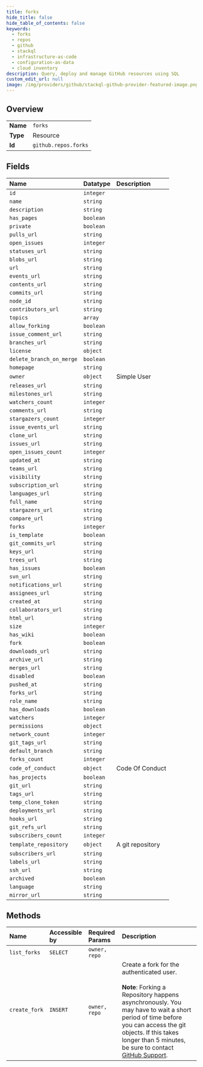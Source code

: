 ```yaml
---
title: forks
hide_title: false
hide_table_of_contents: false
keywords:
  - forks
  - repos
  - github    
  - stackql
  - infrastructure-as-code
  - configuration-as-data
  - cloud inventory
description: Query, deploy and manage GitHub resources using SQL
custom_edit_url: null
image: /img/providers/github/stackql-github-provider-featured-image.png
---
```

  
    

## Overview
<table><tbody>
<tr><td><b>Name</b></td><td><code>forks</code></td></tr>
<tr><td><b>Type</b></td><td>Resource</td></tr>
<tr><td><b>Id</b></td><td><code>github.repos.forks</code></td></tr>
</tbody></table>

## Fields
| Name | Datatype | Description |
|:-----|:---------|:------------|
| `id` | `integer` |  |
| `name` | `string` |  |
| `description` | `string` |  |
| `has_pages` | `boolean` |  |
| `private` | `boolean` |  |
| `pulls_url` | `string` |  |
| `open_issues` | `integer` |  |
| `statuses_url` | `string` |  |
| `blobs_url` | `string` |  |
| `url` | `string` |  |
| `events_url` | `string` |  |
| `contents_url` | `string` |  |
| `commits_url` | `string` |  |
| `node_id` | `string` |  |
| `contributors_url` | `string` |  |
| `topics` | `array` |  |
| `allow_forking` | `boolean` |  |
| `issue_comment_url` | `string` |  |
| `branches_url` | `string` |  |
| `license` | `object` |  |
| `delete_branch_on_merge` | `boolean` |  |
| `homepage` | `string` |  |
| `owner` | `object` | Simple User |
| `releases_url` | `string` |  |
| `milestones_url` | `string` |  |
| `watchers_count` | `integer` |  |
| `comments_url` | `string` |  |
| `stargazers_count` | `integer` |  |
| `issue_events_url` | `string` |  |
| `clone_url` | `string` |  |
| `issues_url` | `string` |  |
| `open_issues_count` | `integer` |  |
| `updated_at` | `string` |  |
| `teams_url` | `string` |  |
| `visibility` | `string` |  |
| `subscription_url` | `string` |  |
| `languages_url` | `string` |  |
| `full_name` | `string` |  |
| `stargazers_url` | `string` |  |
| `compare_url` | `string` |  |
| `forks` | `integer` |  |
| `is_template` | `boolean` |  |
| `git_commits_url` | `string` |  |
| `keys_url` | `string` |  |
| `trees_url` | `string` |  |
| `has_issues` | `boolean` |  |
| `svn_url` | `string` |  |
| `notifications_url` | `string` |  |
| `assignees_url` | `string` |  |
| `created_at` | `string` |  |
| `collaborators_url` | `string` |  |
| `html_url` | `string` |  |
| `size` | `integer` |  |
| `has_wiki` | `boolean` |  |
| `fork` | `boolean` |  |
| `downloads_url` | `string` |  |
| `archive_url` | `string` |  |
| `merges_url` | `string` |  |
| `disabled` | `boolean` |  |
| `pushed_at` | `string` |  |
| `forks_url` | `string` |  |
| `role_name` | `string` |  |
| `has_downloads` | `boolean` |  |
| `watchers` | `integer` |  |
| `permissions` | `object` |  |
| `network_count` | `integer` |  |
| `git_tags_url` | `string` |  |
| `default_branch` | `string` |  |
| `forks_count` | `integer` |  |
| `code_of_conduct` | `object` | Code Of Conduct |
| `has_projects` | `boolean` |  |
| `git_url` | `string` |  |
| `tags_url` | `string` |  |
| `temp_clone_token` | `string` |  |
| `deployments_url` | `string` |  |
| `hooks_url` | `string` |  |
| `git_refs_url` | `string` |  |
| `subscribers_count` | `integer` |  |
| `template_repository` | `object` | A git repository |
| `subscribers_url` | `string` |  |
| `labels_url` | `string` |  |
| `ssh_url` | `string` |  |
| `archived` | `boolean` |  |
| `language` | `string` |  |
| `mirror_url` | `string` |  |
## Methods
| Name | Accessible by | Required Params | Description |
|:-----|:--------------|:----------------|:------------|
| `list_forks` | `SELECT` | `owner, repo` |  |
| `create_fork` | `INSERT` | `owner, repo` | Create a fork for the authenticated user.<br /><br />**Note**: Forking a Repository happens asynchronously. You may have to wait a short period of time before you can access the git objects. If this takes longer than 5 minutes, be sure to contact [GitHub Support](https://support.github.com/contact?tags=dotcom-rest-api). |
